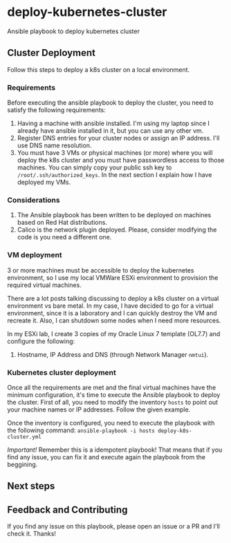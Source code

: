 # deploy-kubernetes-cluster
Ansible playbook to deploy kubernetes cluster

## Cluster Deployment
Follow this steps to deploy a k8s cluster on a local environment.

### Requirements
Before executing the ansible playbook to deploy the cluster, you need to satisfy the following requirements:
1. Having a machine with ansible installed. I'm using my laptop since I already have ansible installed in it, but you can use any other vm.
2. Register DNS entries for your cluster nodes or assign an IP address. I'll use DNS name resolution.
3. You must have 3 VMs or physical machines (or more) where you will deploy the k8s cluster and you must have passwordless access to those machines. You can simply copy your public ssh key to `/root/.ssh/authorized_keys`. In the next section I explain how I have deployed my VMs.

### Considerations
1. The Ansible playbook has been written to be deployed on machines based on Red Hat distributions.
2. Calico is the network plugin deployed. Please, consider modifying the code is you need a different one.

### VM deployment
3 or more machines must be accessible to deploy the kubernetes environment, so I use my local VMWare ESXi environment to provision the required virtual machines.

There are a lot posts talking discussing to deploy a k8s cluster on a virtual environment vs bare metal. In my case, I have decided to go for a virtual environment, since it is a laboratory and I can quickly destroy the VM and recreate it. Also, I can shutdown some nodes when I need more resources.

In my ESXi lab, I create 3 copies of my Oracle Linux 7 template (OL7.7) and configure the following:
1. Hostname, IP Address and DNS (through Network Manager `nmtui`).

### Kubernetes cluster deployment
Once all the requirements are met and the final virtual machines have the minimum configuration, it's time to execute the Ansible playbook to deploy the cluster.
First of all, you need to modify the inventory `hosts` to point out your machine names or IP addresses. Follow the given example.

Once the inventory is configured, you need to execute the playbook with the following command:
`ansible-playbook -i hosts deploy-k8s-cluster.yml`

*Important!* Remember this is a idempotent playbook! That means that if you find any issue, you can fix it and execute again the playbook from the beggining.

## Next steps

## Feedback and Contributing
If you find any issue on this playbook, please open an issue or a PR and I'll check it. Thanks!
